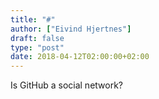 ```yaml
---
title: "#"
author: ["Eivind Hjertnes"]
draft: false
type: "post"
date: 2018-04-12T02:00:00+02:00
---
```


Is GitHub a social network?
